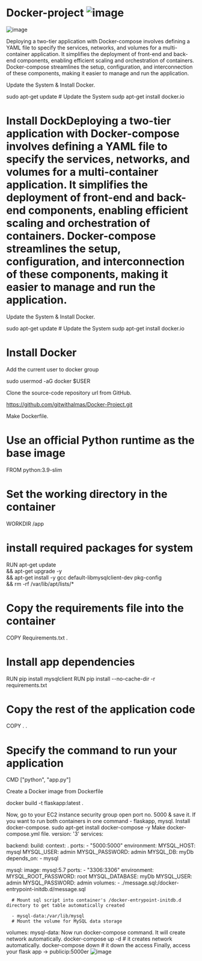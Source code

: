 # Docker-project ![image](https://github.com/gitwithalmas/Docker-project/assets/159616162/69c71cce-9ee2-4242-a658-88202e85941a)
![image](https://github.com/gitwithalmas/Docker-project/assets/159616162/ec13b38b-422d-42dc-a4c2-e2527a3be314)


 Deploying a two-tier application with Docker-compose involves defining a YAML file to specify the services, networks, and volumes for a multi-container application. It simplifies the deployment of front-end and back-end components, enabling efficient scaling and orchestration of containers. Docker-compose streamlines the setup, configuration, and interconnection of these components, making it easier to manage and run the application.


Update the System & Install Docker.

sudo apt-get update # Update the System
sudp apt-get install docker.io 

# Install DockDeploying a two-tier application with Docker-compose involves defining a YAML file to specify the services, networks, and volumes for a multi-container application. It simplifies the deployment of front-end and back-end components, enabling efficient scaling and orchestration of containers. Docker-compose streamlines the setup, configuration, and interconnection of these components, making it easier to manage and run the application.

Update the System & Install Docker.

sudo apt-get update # Update the System
sudp apt-get install docker.io 

# Install Docker
Add the current user to docker group

sudo usermod -aG docker $USER

Clone the source-code repository url from GitHub.

https://github.com/gitwithalmas/Docker-Project.git

Make Dockerfile.
# Use an official Python runtime as the base image

FROM python:3.9-slim

# Set the working directory in the container
WORKDIR /app

# install required packages for system
RUN apt-get update \
    && apt-get upgrade -y \
    && apt-get install -y gcc default-libmysqlclient-dev pkg-config \
    && rm -rf /var/lib/apt/lists/*

# Copy the requirements file into the container

COPY Requirements.txt .

# Install app dependencies
RUN pip install mysqlclient
RUN pip install --no-cache-dir -r requirements.txt

# Copy the rest of the application code

COPY . .

# Specify the command to run your application

CMD ["python", "app.py"]

Create a Docker image from Dockerfile

docker build -t flaskapp:latest .

Now, go to your EC2 instance security group open port no. 5000 & save it.
If you want to run both containers in one command - flaskapp, mysql.
Install docker-compose.
sudo apt-get install docker-compose -y
Make docker-compose.yml file.
version: '3'
services:

  backend:
    build:
      context: .
    ports:
      - "5000:5000"
    environment:
      MYSQL_HOST: mysql
      MYSQL_USER: admin
      MYSQL_PASSWORD: admin
      MYSQL_DB: myDb
    depends_on:
      - mysql

  mysql:
    image: mysql:5.7
    ports:
      - "3306:3306"
    environment:
      MYSQL_ROOT_PASSWORD: root
      MYSQL_DATABASE: myDb
      MYSQL_USER: admin
      MYSQL_PASSWORD: admin
    volumes:
      - ./message.sql:/docker-entrypoint-initdb.d/message.sql  
      
      # Mount sql script into container's /docker-entrypoint-initdb.d directory to get table automatically created
      
      - mysql-data:/var/lib/mysql 
      # Mount the volume for MySQL data storage

volumes:
  mysql-data:
Now run docker-compose command. It will create network automatically.
docker-compose up -d  # it creates network automatically.
docker-compose down   # it down the access
Finally, access your flask app -> publicip:5000er
![image](https://github.com/gitwithalmas/Docker-project/assets/159616162/4045b18f-4dd8-4862-9d5e-e794d7c43e8b)
